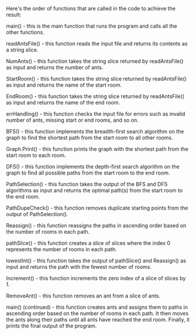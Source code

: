 Here's the order of functions that are called in the code to achieve the result:

main() - this is the main function that runs the program and calls all the other functions.

readAntsFile() - this function reads the input file and returns its contents as a string slice.

NumAnts() - this function takes the string slice returned by readAntsFile() as input and returns the number of ants.

StartRoom() - this function takes the string slice returned by readAntsFile() as input and returns the name of the start room.

EndRoom() - this function takes the string slice returned by readAntsFile() as input and returns the name of the end room.

errHandling() - this function checks the input file for errors such as invalid number of ants, missing start or end rooms, and so on.

BFS() - this function implements the breadth-first search algorithm on the graph to find the shortest path from the start room to all other rooms.

Graph.Print() - this function prints the graph with the shortest path from the start room to each room.

DFS() - this function implements the depth-first search algorithm on the graph to find all possible paths from the start room to the end room.

PathSelection() - this function takes the output of the BFS and DFS algorithms as input and returns the optimal path(s) from the start room to the end room.

PathDupeCheck() - this function removes duplicate starting points from the output of PathSelection().

Reassign() - this function reassigns the paths in ascending order based on the number of rooms in each path.

pathSlice() - this function creates a slice of slices where the index 0 represents the number of rooms in each path.

lowestInt() - this function takes the output of pathSlice() and Reassign() as input and returns the path with the fewest number of rooms.

Increment() - this function increments the zero index of a slice of slices by 1.

RemoveAnt() - this function removes an ant from a slice of ants.

main() (continued) - this function creates ants and assigns them to paths in ascending order based on the number of rooms in each path. It then moves the ants along their paths until all ants have reached the end room. Finally, it prints the final output of the program.